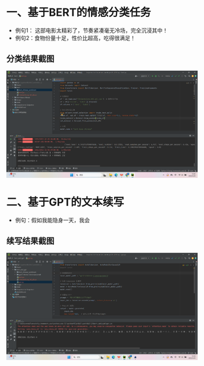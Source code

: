 # 一、基于BERT的情感分类任务

- 例句1： 这部电影太精彩了，节奏紧凑毫无冷场，完全沉浸其中！
- 例句2：食物份量十足，性价比超高，吃得很满足！

## 分类结果截图

<img src="images/homework1.png" weight="800" alt="bert.py截图">

# 二、基于GPT的文本续写

- 例句：假如我能隐身一天，我会

## 续写结果截图

<img src="images/homework2.png" weight="800" alt="gpt.py截图">